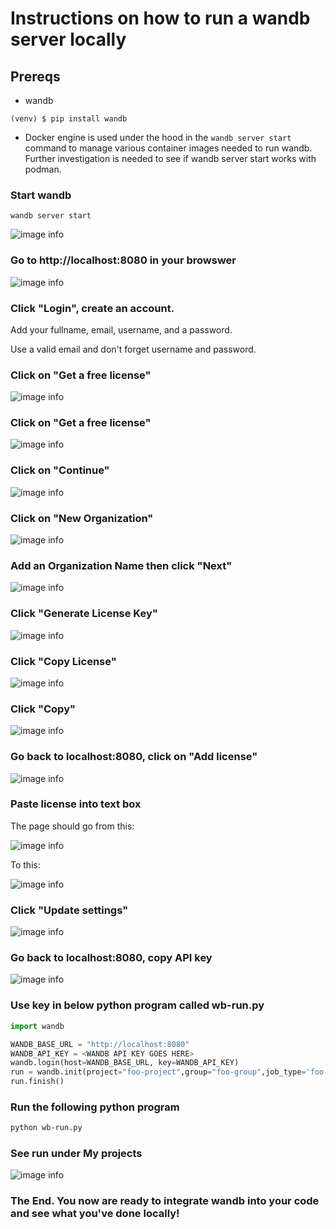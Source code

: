 # Instructions on how to run a wandb server locally

## Prereqs

* wandb

```
(venv) $ pip install wandb
```

* Docker engine is used under the hood in the `wandb server start` command to manage various container images needed to run wandb. 
Further investigation is needed to see if wandb server start works with podman.

### Start wandb

```
wandb server start
```

![image info](./screenshots/screenshot-wandb-local-1.png)

### Go to http://localhost:8080 in your browswer

![image info](./screenshots/screenshot-wandb-local-2.png)

### Click "Login", create an account. 

Add your fullname, email, username, and a password.

Use a valid email and don't forget username and password.

### Click on "Get a free license"

![image info](./screenshots/screenshot-wandb-local-3.png)

### Click on "Get a free license"

![image info](./screenshots/screenshot-wandb-local-4.png)

### Click on "Continue"

![image info](./screenshots/screenshot-wandb-local-5.png)

### Click on "New Organization"

![image info](./screenshots/screenshot-wandb-local-6.png)

### Add an Organization Name then click "Next"

![image info](./screenshots/screenshot-wandb-local-7.png)

### Click "Generate License Key"

![image info](./screenshots/screenshot-wandb-local-8.png)

### Click "Copy License"

![image info](./screenshots/screenshot-wandb-local-9.png)

### Click "Copy"

![image info](./screenshots/screenshot-wandb-local-10.png)

### Go back to localhost:8080, click on "Add license"

![image info](./screenshots/screenshot-wandb-local-11.png)

### Paste license into text box

The page should go from this:

![image info](./screenshots/screenshot-wandb-local-12-1.png)

To this:

![image info](./screenshots/screenshot-wandb-local-12-2.png)

### Click "Update settings"

![image info](./screenshots/screenshot-wandb-local-13.png)

### Go back to localhost:8080, copy API key

![image info](./screenshots/screenshot-wandb-local-14.png)

### Use key in below python program called wb-run.py

```python
import wandb

WANDB_BASE_URL = "http://localhost:8080"
WANDB_API_KEY = <WANDB API KEY GOES HERE>
wandb.login(host=WANDB_BASE_URL, key=WANDB_API_KEY)
run = wandb.init(project="foo-project",group="foo-group",job_type='foo-job-type')
run.finish()
```

### Run the following python program

```sh
python wb-run.py
```

### See run under My projects

![image info](./screenshots/screenshot-wandb-local-15.png)


### The End. You now are ready to integrate wandb into your code and see what you've done locally!
